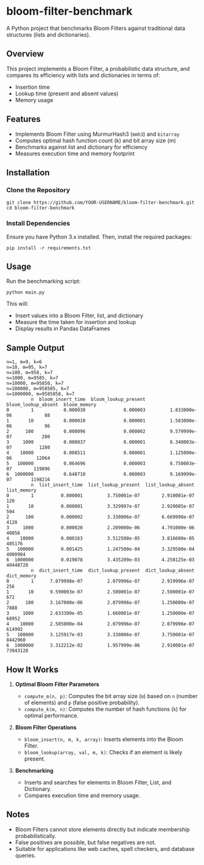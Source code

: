 # bloom-filter-benchmark

A Python project that benchmarks Bloom Filters against traditional data structures (lists and dictionaries).

## Overview

This project implements a Bloom Filter, a probabilistic data structure, and compares its efficiency with lists and dictionaries in terms of:
- Insertion time
- Lookup time (present and absent values)
- Memory usage

## Features

- Implements Bloom Filter using MurmurHash3 (`mmh3`) and `bitarray`
- Computes optimal hash function count (k) and bit array size (m)
- Benchmarks against list and dictionary for efficiency
- Measures execution time and memory footprint

## Installation

### Clone the Repository
```
git clone https://github.com/YOUR-USERNAME/bloom-filter-benchmark.git cd bloom-filter-benchmark
```

### Install Dependencies
Ensure you have Python 3.x installed. Then, install the required packages:
```
pip install -r requirements.txt
```

## Usage

Run the benchmarking script:
```
python main.py
```

This will:
- Insert values into a Bloom Filter, list, and dictionary
- Measure the time taken for insertion and lookup
- Display results in Pandas DataFrames

## Sample Output
```
n=1, m=9, k=6
n=10, m=95, k=7
n=100, m=958, k=7
n=1000, m=9585, k=7
n=10000, m=95850, k=7
n=100000, m=958505, k=7
n=1000000, m=9585058, k=7
         n  bloom_insert_time  bloom_lookup_present  bloom_lookup_absent  bloom_memory
0        1           0.000030              0.000003         1.833000e-06            88
1       10           0.000010              0.000001         1.583000e-06            96
2      100           0.000096              0.000002         9.579999e-07           200
3     1000           0.000837              0.000001         8.340003e-07          1280
4    10000           0.008511              0.000001         1.125000e-06         12064
5   100000           0.064696              0.000003         8.750003e-07        119896
6  1000000           0.648710              0.000003         9.169999e-07       1198216
         n  list_insert_time  list_lookup_present  list_lookup_absent  list_memory
0        1          0.000001         3.750001e-07        2.910001e-07          120
1       10          0.000001         3.329997e-07        2.920005e-07          504
2      100          0.000002         3.330006e-07        6.669998e-07         4120
3     1000          0.000020         2.209000e-06        4.791000e-06        40856
4    10000          0.000163         3.512500e-05        3.816600e-05       405176
5   100000          0.001425         1.247500e-04        3.329580e-04      4000984
6  1000000          0.019078         3.435209e-03        4.258125e-03     40448728
         n  dict_insert_time  dict_lookup_present  dict_lookup_absent  dict_memory
0        1      7.079998e-07         2.079996e-07        2.919996e-07          256
1       10      9.590003e-07         2.500001e-07        2.500001e-07          672
2      100      3.167000e-06         2.079996e-07        1.250000e-07         7888
3     1000      2.633300e-05         1.660001e-07        1.250000e-07        68952
4    10000      2.505000e-04         2.079996e-07        2.079996e-07       614992
5   100000      3.125917e-03         3.330006e-07        3.750001e-07      8442960
6  1000000      3.312212e-02         1.957999e-06        2.910001e-07     73943128
```

## How It Works

1. **Optimal Bloom Filter Parameters**
   - `compute_m(n, p)`: Computes the bit array size (`m`) based on `n` (number of elements) and `p` (false positive probability).
   - `compute_k(m, n)`: Computes the number of hash functions (`k`) for optimal performance.

2. **Bloom Filter Operations**
   - `bloom_insert(n, m, k, array)`: Inserts elements into the Bloom Filter.
   - `bloom_lookup(array, val, m, k)`: Checks if an element is likely present.

3. **Benchmarking**
   - Inserts and searches for elements in Bloom Filter, List, and Dictionary.
   - Compares execution time and memory usage.
     
## Notes

- Bloom Filters cannot store elements directly but indicate membership probabilistically.
- False positives are possible, but false negatives are not.
- Suitable for applications like web caches, spell checkers, and database queries.






